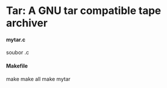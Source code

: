 # Tar: A GNU tar compatible tape archiver

#### mytar.c
soubor .c

#### Makefile
make
make all
make mytar
